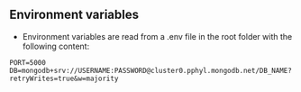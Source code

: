 ## Environment variables

- Environment variables are read from a .env file in the root folder with the following content:

```
PORT=5000
DB=mongodb+srv://USERNAME:PASSWORD@cluster0.pphyl.mongodb.net/DB_NAME?retryWrites=true&w=majority
```
